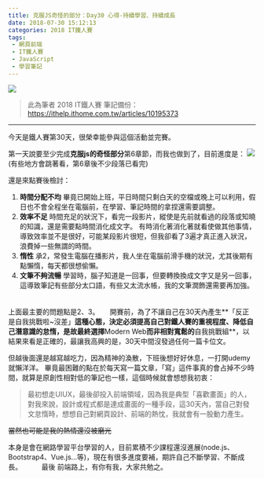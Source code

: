```yaml
---
title: 克服JS奇怪的部分：Day30 心得-持續學習、持續成長
date: 2018-07-30 15:12:13
categories: 2018 IT鐵人賽
tags:
 - 網頁前端
 - IT鐵人賽
 - JavaScript
 - 學習筆記
---
```

![](https://1.bp.blogspot.com/-a2ZXzqpOPWM/W1wavuaS91I/AAAAAAAAIcQ/ARYEb4aTURI8axs1-lD0zphx1O-GFxjhwCLcBGAs/s1600/2018ITMANJS30.png)
<!-- more -->
> 此為筆者 2018 IT鐵人賽 筆記備份：https://ithelp.ithome.com.tw/articles/10195373

---

今天是鐵人賽第30天，很榮幸能參與這個活動並完賽。

第一天說要至少完成**克服js的奇怪部分**第6章節，而我也做到了，目前進度是：
![](https://i.imgur.com/R6igDaI.png)
(有些地方會跳著看，第6章後不少段落已看完)


還是來點賽後檢討：

1. **時間分配不均**
畢竟已開始上班，平日時間只剩白天的空檔或晚上可以利用，假日也不會全程坐在電腦前，在學習、筆記時間的拿捏還需要調整。
　
2. **效率不足**
時間充足的狀況下，看完一段影片，縱使是先前就看過的段落或知曉的知識，還是需要點時間消化成文字。
有時消化著消化著就看使做其他事情，導致效率並不是很好，可能某段影片很短，但我卻看了3遍才真正進入狀況，浪費掉一些無謂的時間。
　
3. **惰性**
承2，常發生電腦在播影片，我人坐在電腦前滑手機的狀況，尤其後期有點懶惰，每天都很想偷懶。
　
4. **文筆不夠流暢**
學習時，腦子知道是一回事，但要轉換換成文字又是另一回事，這導致筆記有些部分太口語，有些又太流水帳，我的文筆潤飾還需要再加強。
　

上面最主要的問題點是2、3。
　
開賽前，為了不讓自己在30天內產生**「反正是自我挑戰啦~沒差」**這種心態，決定必須提高自己對鐵人賽的重視程度、降低自己潛意識的怠惰，是故最終選擇**Modern Web**而非相對寬鬆的**自我挑戰組**，以結果來看是正確的，最讓我高興的是，30天中間沒發過任何一篇卡位文。

但越後面還是越寫越吃力，因為精神的渙散，下班後想好好休息，一打開udemy就懶洋洋。
畢竟最困難的點在於每天寫一篇文章，「寫」這件事真的會占掉不少時間，就算是原創性相對低的筆記也一樣，這個時候就會想想我初衷：

> 最初想走UIUX，最後卻投入前端領域，因為我是典型「喜歡畫面」的人，對我來說，設計或程式都是達成畫面的一種手段，這30天內，當自己對發文怠惰時，想想自己對網頁設計、前端的熱忱，我就會有一股動力產生。

~~當然也可能是我的熱情還沒被磨光~~

本身是會在網路學習平台學習的人，目前累積不少課程還沒進展(node.js、Bootstrap4、Vue.js...等)，現在有很多進度要補，期許自己不斷學習、不斷成長。
　
　
最後
前端路上，有你有我，大家共勉之。
